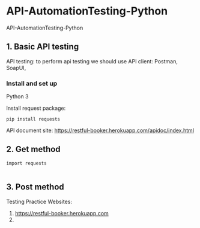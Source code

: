 # API-AutomationTesting-Python
API-AutomationTesting-Python


## 1. Basic API testing

API testing: to perform api testing we should use API client: Postman, SoapUI,  

### Install and set up

Python 3

Install request package:

```pip install requests```


API document site: https://restful-booker.herokuapp.com/apidoc/index.html

## 2. Get method

```
import requests


```


## 3. Post method

Testing Practice Websites:

1. https://restful-booker.herokuapp.com
2.
